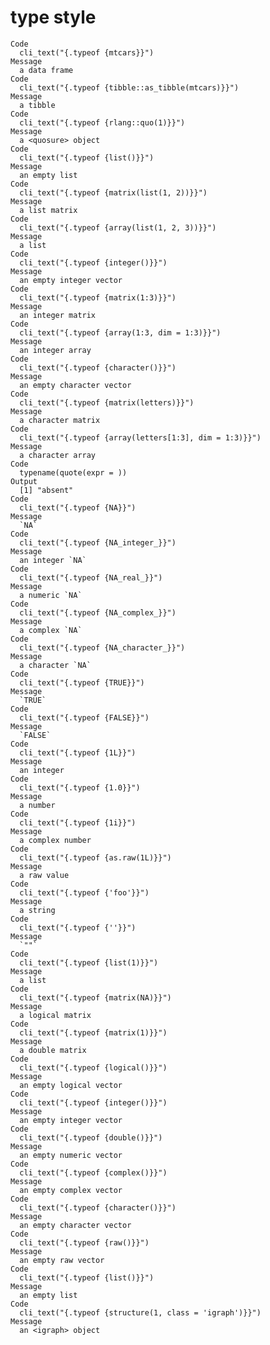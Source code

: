 # type style

    Code
      cli_text("{.typeof {mtcars}}")
    Message
      a data frame
    Code
      cli_text("{.typeof {tibble::as_tibble(mtcars)}}")
    Message
      a tibble
    Code
      cli_text("{.typeof {rlang::quo(1)}}")
    Message
      a <quosure> object
    Code
      cli_text("{.typeof {list()}}")
    Message
      an empty list
    Code
      cli_text("{.typeof {matrix(list(1, 2))}}")
    Message
      a list matrix
    Code
      cli_text("{.typeof {array(list(1, 2, 3))}}")
    Message
      a list
    Code
      cli_text("{.typeof {integer()}}")
    Message
      an empty integer vector
    Code
      cli_text("{.typeof {matrix(1:3)}}")
    Message
      an integer matrix
    Code
      cli_text("{.typeof {array(1:3, dim = 1:3)}}")
    Message
      an integer array
    Code
      cli_text("{.typeof {character()}}")
    Message
      an empty character vector
    Code
      cli_text("{.typeof {matrix(letters)}}")
    Message
      a character matrix
    Code
      cli_text("{.typeof {array(letters[1:3], dim = 1:3)}}")
    Message
      a character array
    Code
      typename(quote(expr = ))
    Output
      [1] "absent"
    Code
      cli_text("{.typeof {NA}}")
    Message
      `NA`
    Code
      cli_text("{.typeof {NA_integer_}}")
    Message
      an integer `NA`
    Code
      cli_text("{.typeof {NA_real_}}")
    Message
      a numeric `NA`
    Code
      cli_text("{.typeof {NA_complex_}}")
    Message
      a complex `NA`
    Code
      cli_text("{.typeof {NA_character_}}")
    Message
      a character `NA`
    Code
      cli_text("{.typeof {TRUE}}")
    Message
      `TRUE`
    Code
      cli_text("{.typeof {FALSE}}")
    Message
      `FALSE`
    Code
      cli_text("{.typeof {1L}}")
    Message
      an integer
    Code
      cli_text("{.typeof {1.0}}")
    Message
      a number
    Code
      cli_text("{.typeof {1i}}")
    Message
      a complex number
    Code
      cli_text("{.typeof {as.raw(1L)}}")
    Message
      a raw value
    Code
      cli_text("{.typeof {'foo'}}")
    Message
      a string
    Code
      cli_text("{.typeof {''}}")
    Message
      `""`
    Code
      cli_text("{.typeof {list(1)}}")
    Message
      a list
    Code
      cli_text("{.typeof {matrix(NA)}}")
    Message
      a logical matrix
    Code
      cli_text("{.typeof {matrix(1)}}")
    Message
      a double matrix
    Code
      cli_text("{.typeof {logical()}}")
    Message
      an empty logical vector
    Code
      cli_text("{.typeof {integer()}}")
    Message
      an empty integer vector
    Code
      cli_text("{.typeof {double()}}")
    Message
      an empty numeric vector
    Code
      cli_text("{.typeof {complex()}}")
    Message
      an empty complex vector
    Code
      cli_text("{.typeof {character()}}")
    Message
      an empty character vector
    Code
      cli_text("{.typeof {raw()}}")
    Message
      an empty raw vector
    Code
      cli_text("{.typeof {list()}}")
    Message
      an empty list
    Code
      cli_text("{.typeof {structure(1, class = 'igraph')}}")
    Message
      an <igraph> object

